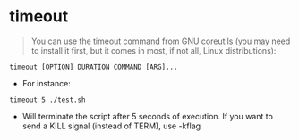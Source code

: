 # timeout

> You can use the timeout command from GNU coreutils (you may need to install it first, but it comes in most, if not all, Linux distributions):
 
`timeout [OPTION] DURATION COMMAND [ARG]...`

- For instance:

`timeout 5 ./test.sh`

- Will terminate the script after 5 seconds of execution. If you want to send a KILL signal (instead of TERM), use -kflag
